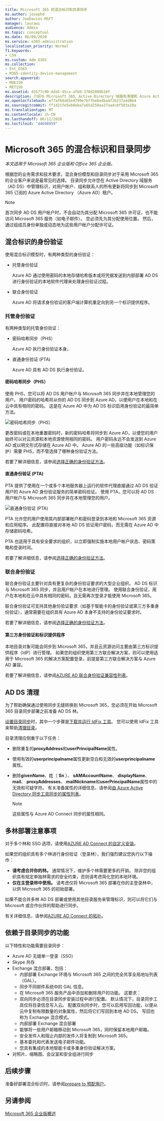 ```yaml
---
title: Microsoft 365 的混合标识和目录同步
ms.author: josephd
author: JoeDavies-MSFT
manager: laurawi
audience: Admin
ms.topic: conceptual
ms.date: 06/09/2020
ms.service: o365-administration
localization_priority: Normal
f1.keywords:
- CSH
ms.custom: Adm_O365
ms.collection:
- Ent_O365
- M365-identity-device-management
search.appverid:
- MOE150
- MET150
ms.assetid: d3577c90-dda5-45ca-afb0-370d2889b10f
description: 介绍与 Microsoft 365、Active Directory 域服务清理和 Azure Active Directory Connect 工具的目录同步。
ms.openlocfilehash: ef7af68a65e4799e7bffbe6edba4f2b237a4d8b4
ms.sourcegitcommit: ff1d21fe5eb8eba7a65d250aa37aadc8f503a10a
ms.translationtype: MT
ms.contentlocale: zh-CN
ms.lasthandoff: 06/11/2020
ms.locfileid: "44698959"
---
```

# <a name="hybrid-identity-and-directory-synchronization-for-microsoft-365"></a>Microsoft 365 的混合标识和目录同步

*本文适用于 Microsoft 365 企业版和 Office 365 企业版。*

根据您的业务需求和技术要求，混合身份模型和目录同步对于采用 Microsoft 365 的企业客户来说是最常见的选择。 目录同步允许您在 Active Directory 域服务（AD DS）中管理标识，对用户帐户、组和联系人的所有更新将同步到 Microsoft 365 订阅的 Azure Active Directory （Azure AD）租户。

>[!Note]
>首次同步 AD DS 用户帐户时，不会自动为其分配 Microsoft 365 许可证，也不能访问 Microsoft 365 服务（如电子邮件）。 您必须先为其分配使用位置。 然后，通过组成员身份单独或动态地为这些用户帐户分配许可证。
>

## <a name="authentication-for-hybrid-identity"></a>混合标识的身份验证

使用混合标识模型时，有两种类型的身份验证：

- 托管身份验证

  Azure AD 通过使用密码的本地存储哈希版本或将凭据发送到内部部署 AD DS 进行身份验证的本地软件代理来处理身份验证过程。

- 联合身份验证

  Azure AD 将请求身份验证的客户端计算机重定向到另一个标识提供程序。

### <a name="managed-authentication"></a>托管身份验证

有两种类型的托管身份验证：

- 密码哈希同步（PHS）

  Azure AD 执行身份验证本身。

- 直通身份验证 (PTA)

  Azure AD 具有 AD DS 执行身份验证。


#### <a name="password-hash-synchronization-phs"></a>密码哈希同步（PHS）

使用 PHS，您可以将 AD DS 用户帐户与 Microsoft 365 同步并在本地管理您的用户。 用户密码的哈希将从你的 AD DS 同步到 Azure AD，以便用户在本地和在云中具有相同的密码。 这是在 Azure AD 中为 AD DS 标识启用身份验证的最简单方法。 

![密码哈希同步（PHS）](./media/plan-for-directory-synchronization/phs-authentication.png)

更改密码或在本地重置密码时，新的密码哈希将同步到 Azure AD，以便您的用户始终可以对云资源和本地资源使用相同的密码。 用户密码永远不会发送到 Azure AD 或以明文形式存储在 Azure AD 中。 Azure AD 的一些高级功能（如标识保护）需要 PHS，而不管选择了哪种身份验证方法。
  
若要了解详细信息，请参阅[选择正确的身份验证方法](https://docs.microsoft.com/azure/active-directory/hybrid/choose-ad-authn)。
  
#### <a name="pass-through-authentication-pta"></a>直通身份验证 (PTA)

PTA 提供了使用在一个或多个本地服务器上运行的软件代理直接通过 AD DS 验证用户的 Azure AD 身份验证服务的简单密码验证。 使用 PTA，您可以将 AD DS 用户帐户与 Microsoft 365 同步并在本地管理您的用户。 

![直通身份验证 (PTA)](./media/plan-for-directory-synchronization/pta-authentication.png)

PTA 允许您的用户使用其内部部署帐户和密码登录到本地和 Microsoft 365 资源和应用程序。 此配置将直接对本地 AD DS 验证用户密码，而无需在 Azure AD 中存储密码哈希。 

PTA 也适用于具有安全要求的组织，以立即强制实施本地用户帐户状态、密码策略和登录时间。 
  
若要了解详细信息，请参阅[选择正确的身份验证方法](https://docs.microsoft.com/azure/active-directory/hybrid/choose-ad-authn)。
  
### <a name="federated-authentication"></a>联合身份验证

联合身份验证主要针对具有更复杂的身份验证要求的大型企业组织。 AD DS 标识与 Microsoft 365 同步，并且用户帐户在本地进行管理。 使用联合身份验证，用户在本地和在云中具有相同的密码，且无需再次登录才能使用 Microsoft 365。 

联合身份验证可支持其他身份验证要求（如基于智能卡的身份验证或第三方多重身份验证），通常需要在组织具有 Azure AD 本身不支持的身份验证要求时。
 
若要了解详细信息，请参阅[选择正确的身份验证方法](https://docs.microsoft.com/azure/active-directory/hybrid/choose-ad-authn)。
  
#### <a name="third-party-authentication-and-identity-providers"></a>第三方身份验证和标识提供程序

本地目录对象可能会同步到 Microsoft 365，并且云资源访问主要由第三方标识提供程序（IdP）进行管理。 如果您的组织使用第三方联合解决方案，则可以使用适用于 Microsoft 365 的解决方案配置登录，前提是第三方联合解决方案与 Azure AD 兼容。
  
若要了解详细信息，请参阅[AZURE AD 联合身份验证兼容性列表](https://docs.microsoft.com/azure/active-directory/connect/active-directory-aadconnect-federation-compatibility)。
  
## <a name="ad-ds-cleanup"></a>AD DS 清理

为了帮助确保通过使用同步无缝转换到 Microsoft 365，您必须在开始 Microsoft 365 目录同步部署之前准备 AD DS 林。
  
[设置目录同步](set-up-directory-synchronization.md)时，其中一个步骤是[下载并运行 IdFix 工具](install-and-run-idfix.md)。 您可以使用 IdFix 工具来帮助[清理目录](prepare-directory-attributes-for-synch-with-idfix.md)。
  
目录清理应侧重于以下任务：

- 删除重复的**proxyAddress**和**userPrincipalName**属性。
- 使用有效的**userprincipalname**属性更新空白和无效的**userprincipalname**属性。
- 删除**givenName**、姓（ **Sn** ）、 **sAMAccountName**、 **displayName**、 **mail**、 **proxyAddresses**、 **mailNickname**和**userPrincipalName**属性中的无效和可疑字符。 有关准备属性的详细信息，请参阅[由 Azure Active Directory 同步工具同步的属性列表](https://go.microsoft.com/fwlink/p/?LinkId=396719)。

    > [!NOTE]
    > 这些属性与 Azure AD Connect 同步的属性相同。 
  
## <a name="multi-forest-deployment-considerations"></a>多林部署注意事项

对于多个林和 SSO 选项，请使用[AZURE AD Connect 的自定义安装](https://go.microsoft.com/fwlink/p/?LinkId=698430)。
  
如果您的组织具有多个林进行身份验证（登录林），我们强烈建议您执行以下操作：
  
- **请考虑合并你的林。** 通常情况下，维护多个林需要更多的开销。 除非您的组织具有规定单独林需求的安全约束，否则请考虑简化您的本地环境。
- **仅在主登录林中使用。** 请考虑仅将 Microsoft 365 部署在你的主登录林中，以供 Microsoft 365 的初始部署。 

如果不能合并多林 AD DS 部署或使用其他目录服务来管理标识，则可以将它们与 Microsoft 或合作伙伴的帮助进行同步。
  
有关详细信息，请参阅[AZURE AD Connect 的拓扑](https://docs.microsoft.com/azure/active-directory/hybrid/plan-connect-topologies)。
  
## <a name="features-that-are-dependent-on-directory-synchronization"></a>依赖于目录同步的功能
  
以下特性和功能需要目录同步：
  
- Azure AD 无缝单一登录（SSO）
- Skype 共存
- Exchange 混合部署，包括：
  - 内部部署 Exchange 环境与 Microsoft 365 之间的完全共享全局地址列表（GAL）。
  - 同步不同邮件系统中的 GAL 信息。
  - 在 Microsoft 365 服务产品中添加和删除用户的功能。 这要求：
  - 双向同步必须在目录同步安装过程中进行配置。 默认情况下，目录同步工具仅将目录信息写入云。 配置双向同步时，您可以启用写回功能，以便从云中复制有限数量的对象属性，然后将它们写回到本地 AD DS。 写回也称为 Exchange 混合模式。 
  - 内部部署 Exchange 混合部署
  - 能够将一些用户邮箱移动到 Microsoft 365，同时保留本地用户邮箱。
  - 安全发件人和阻止内部的发件人将复制到 Microsoft 365。
  - 基本委托和代表发送电子邮件功能。
  - 您具有集成的本地智能卡或多重身份验证解决方案。
- 对照片、缩略图、会议室和安全组进行同步

## <a name="next-step"></a>后续步骤

准备好部署混合标识时，请参阅[prepare to 预配用户](prepare-for-directory-synchronization.md)。
  
## <a name="see-also"></a>另请参阅

[Microsoft 365 企业版概述](https://docs.microsoft.com/microsoft-365/enterprise/microsoft-365-overview)

